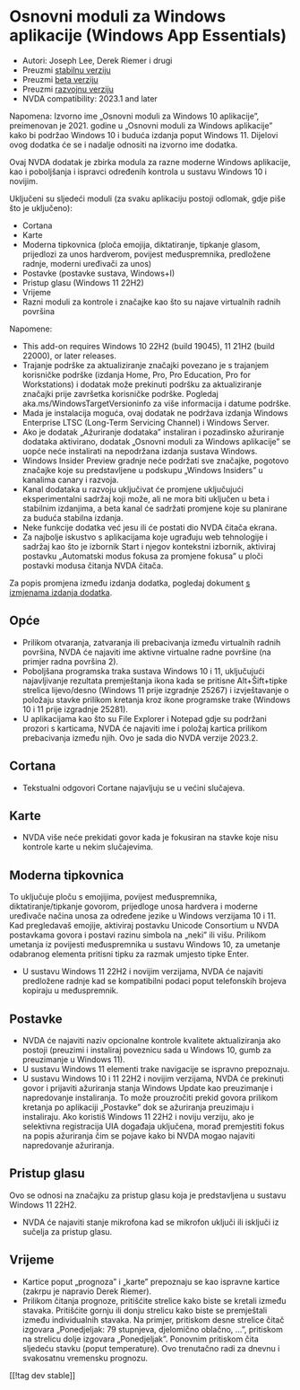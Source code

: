 # Osnovni moduli za Windows aplikacije (Windows App Essentials) #

* Autori: Joseph Lee, Derek Riemer i drugi
* Preuzmi [stabilnu verziju][1]
* Preuzmi [beta verziju][2]
* Preuzmi [razvojnu verziju][3]
* NVDA compatibility: 2023.1 and later

Napomena: Izvorno ime „Osnovni moduli za Windows 10 aplikacije”, preimenovan
je 2021. godine u „Osnovni moduli za Windows aplikacije” kako bi podržao
Windows 10 i buduća izdanja poput Windows 11. Dijelovi ovog dodatka će se i
nadalje odnositi na izvorno ime dodatka.

Ovaj NVDA dodatak je zbirka modula za razne moderne Windows aplikacije, kao
i poboljšanja i ispravci određenih kontrola u sustavu Windows 10 i novijim.

Uključeni su sljedeći moduli (za svaku aplikaciju postoji odlomak, gdje piše
što je uključeno):

* Cortana
* Karte
* Moderna tipkovnica (ploča emojija, diktatiranje, tipkanje glasom,
  prijedlozi za unos hardverom, povijest međuspremnika, predložene radnje,
  moderni uređivači za unos)
* Postavke (postavke sustava, Windows+I)
* Pristup glasu (Windows 11 22H2)
* Vrijeme
* Razni moduli za kontrole i značajke kao što su najave virtualnih radnih
  površina

Napomene:

* This add-on requires Windows 10 22H2 (build 19045), 11 21H2 (build 22000),
  or later releases.
* Trajanje podrške za aktualiziranje značajki povezano je s trajanjem
  korisničke podrške (izdanja Home, Pro, Pro Education, Pro for
  Workstations) i dodatak može prekinuti podršku za aktualiziranje značajki
  prije završetka korisničke podrške. Pogledaj
  aka.ms/WindowsTargetVersioninfo za više informacija i datume podrške.
* Mada je instalacija moguća, ovaj dodatak ne podržava izdanja Windows
  Enterprise LTSC (Long-Term Servicing Channel) i Windows Server.
* Ako je dodatak „Ažuriranje dodataka” instaliran i pozadinsko ažuriranje
  dodataka aktivirano, dodatak „Osnovni moduli za Windows aplikacije” se
  uopće neće instalirati na nepodržana izdanja sustava Windows.
* Windows Insider Preview gradnje neće podržati sve značajke, pogotovo
  značajke koje su predstavljene u podskupu „Windows Insiders” u kanalima
  canary i razvoja.
* Kanal dodataka u razvoju uključivat će promjene uključujući
  eksperimentalni sadržaj koji može, ali ne mora biti uključen u beta i
  stabilnim izdanjima, a beta kanal će sadržati promjene koje su planirane
  za buduća stabilna izdanja.
* Neke funkcije dodatka već jesu ili će postati dio NVDA čitača ekrana.
* Za najbolje iskustvo s aplikacijama koje ugrađuju web tehnologije i
  sadržaj kao što je izbornik Start i njegov kontekstni izbornik, aktiviraj
  postavku „Automatski modus fokusa za promjene fokusa” u ploči postavki
  modusa čitanja NVDA čitača.

Za popis promjena između izdanja dodatka, pogledaj dokument [s izmjenama
izdanja dodatka][4].

## Opće

* Prilikom otvaranja, zatvaranja ili prebacivanja između virtualnih radnih
  površina, NVDA će najaviti ime aktivne virtualne radne površine (na
  primjer radna površina 2).
* Poboljšana programska traka sustava Windows 10 i 11, uključujući
  najavljivanje rezultata premještanja ikona kada se pritisne Alt+Šift+tipke
  strelica lijevo/desno (Windows 11 prije izgradnje 25267) i izvještavanje o
  položaju stavke prilikom kretanja kroz ikone programske trake (Windows 10
  i 11 prije izgradnje 25281).
* U aplikacijama kao što su File Explorer i Notepad gdje su podržani prozori
  s karticama, NVDA će najaviti ime i položaj kartica prilikom prebacivanja
  između njih. Ovo je sada dio NVDA verzije 2023.2.

## Cortana

* Tekstualni odgovori Cortane najavljuju se u većini slučajeva.

## Karte

* NVDA više neće prekidati govor kada je fokusiran na stavke koje nisu
  kontrole karte u nekim slučajevima.

## Moderna tipkovnica

To uključuje ploču s emojijima, povijest međuspremnika,
diktatiranje/tipkanje govorom, prijedloge unosa hardvera i moderne uređivače
načina unosa za određene jezike u Windows verzijama 10 i 11. Kad pregledavaš
emojije, aktiviraj postavku Unicode Consortium u NVDA postavkama govora i
postavi razinu simbola na „neki” ili višu. Prilikom umetanja iz povijesti
međuspremnika u sustavu Windows 10, za umetanje odabranog elementa pritisni
tipku za razmak umjesto tipke Enter.

* U sustavu Windows 11 22H2 i novijim verzijama, NVDA će najaviti predložene
  radnje kad se kompatibilni podaci poput telefonskih brojeva kopiraju u
  međuspremnik.

## Postavke

* NVDA će najaviti naziv opcionalne kontrole kvalitete aktualiziranja ako
  postoji (preuzimi i instaliraj poveznicu sada u Windows 10, gumb za
  preuzimanje u Windows 11).
* U sustavu Windows 11 elementi trake navigacije se ispravno prepoznaju.
* U sustavu Windows 10 i 11 22H2 i novijim verzijama, NVDA će prekinuti
  govor i prijaviti ažuriranja stanja Windows Update kao preuzimanje i
  napredovanje instaliranja. To može prouzročiti prekid govora prilikom
  kretanja po aplikaciji „Postavke” dok se ažuriranja preuzimaju i
  instaliraju. Ako koristiš Windows 11 22H2 i noviju verziju, ako je
  selektivna registracija UIA događaja uključena, morađ premjestiti fokus na
  popis ažuriranja čim se pojave kako bi NVDA mogao najaviti napredovanje
  ažuriranja.

## Pristup glasu

Ovo se odnosi na značajku za pristup glasu koja je predstavljena u sustavu
Windows 11 22H2.

* NVDA će najaviti stanje mikrofona kad se mikrofon uključi ili isključi iz
  sučelja za pristup glasu.

## Vrijeme

* Kartice poput „prognoza” i „karte” prepoznaju se kao ispravne kartice
  (zakrpu je napravio Derek Riemer).
* Prilikom čitanja prognoze, pritišćite strelice kako biste se kretali
  između stavaka. Pritišćite gornju ili donju strelicu kako biste se
  premještali između individualnih stavaka. Na primjer, pritiskom desne
  strelice čitač izgovara „Ponedjeljak: 79 stupnjeva, djelomično oblačno,
  …”, pritiskom na strelicu dolje izgovara „Ponedjeljak”. Ponovnim pritiskom
  čita sljedeću stavku (poput temperature). Ovo trenutačno radi za dnevnu i
  svakosatnu vremensku prognozu.

[[!tag dev stable]]

[1]: https://www.nvaccess.org/addonStore/legacy?file=wintenApps

[2]: https://www.nvaccess.org/addonStore/legacy?file=wintenApps-beta

[3]: https://www.nvaccess.org/addonStore/legacy?file=wintenApps-dev

[4]: https://github.com/josephsl/wintenapps/wiki/w10changelog
